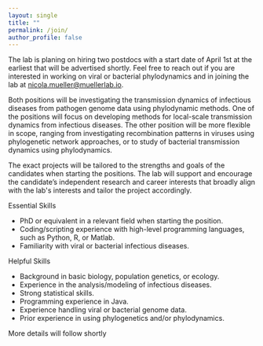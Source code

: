 ```yaml
---
layout: single
title: ""
permalink: /join/
author_profile: false
---
```


The lab is planing on hiring two postdocs with a start date of April 1st at the earliest that will be advertised shortly.
Feel free to reach out if you are interested in working on viral or bacterial phylodynamics and in joining the lab at [nicola.mueller@muellerlab.io](mailto:nicola.mueller@muellerlab.io).

Both positions will be investigating the transmission dynamics of infectious diseases from pathogen genome data using phylodynamic methods. One of the positions will focus on developing methods for local-scale transmission dynamics from infectious diseases. 
The other position will be more flexible in scope, ranging from investigating recombination patterns in viruses using phylogenetic network approaches, or to study of bacterial transmission dynamics using phylodynamics. 

The exact projects will be tailored to the strengths and goals of the candidates when starting the positions. The lab will support and encourage the candidate’s independent research and career interests that broadly align with the lab's interests and tailor the project accordingly. 

Essential Skills
- PhD or equivalent in a relevant field when starting the position.
- Coding/scripting experience with high-level programming languages, such as Python, R, or Matlab.
- Familiarity with viral or bacterial infectious diseases.

Helpful Skills
- Background in basic biology, population genetics, or ecology.
- Experience in the analysis/modeling of infectious diseases.
- Strong statistical skills.
- Programming experience in Java.
- Experience handling viral or bacterial genome data.
- Prior experience in using phylogenetics and/or phylodynamics.


More details will follow shortly